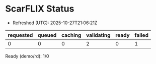 ﻿# ScarFLIX Status

* Refreshed (UTC): 2025-10-27T21:06:21Z

| requested | queued | caching | validating | ready | failed |
|-----------|--------|---------|------------|-------|--------|
| 0 | 0 | 0 | 2 | 0 | 1 |

Ready (demo/rd): 1/0
